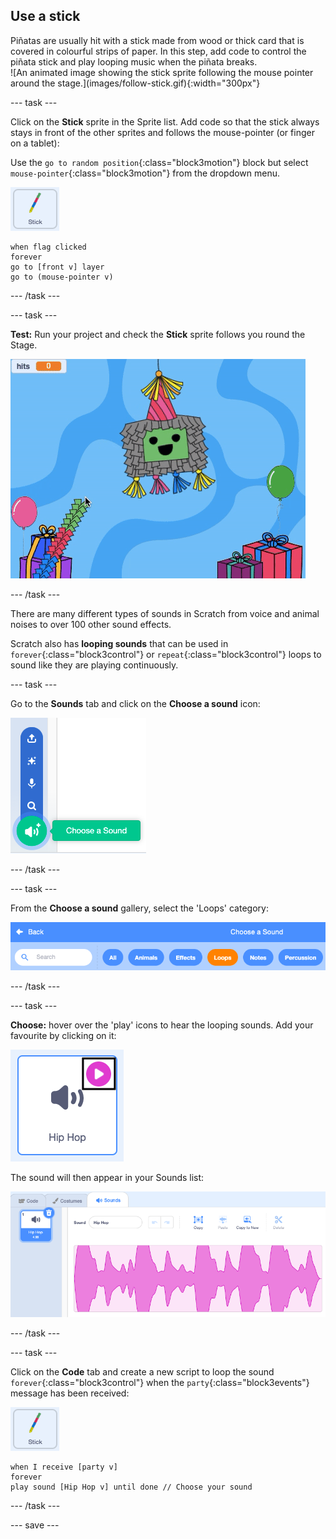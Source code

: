 ## Use a stick

<div style="display: flex; flex-wrap: wrap">
<div style="flex-basis: 200px; flex-grow: 1; margin-right: 15px;">
 Piñatas are usually hit with a stick made from wood or thick card that is covered in colourful strips of paper. In this step, add code to control the piñata stick and play looping music when the piñata breaks. 
</div>
<div>
![An animated image showing the stick sprite following the mouse pointer around the stage.](images/follow-stick.gif){:width="300px"}
</div>
</div>



--- task ---

Click on the **Stick** sprite in the Sprite list. Add code so that the stick always stays in front of the other sprites and follows the mouse-pointer (or finger on a tablet):

Use the `go to random position`{:class="block3motion"} block but select `mouse-pointer`{:class="block3motion"} from the dropdown menu.

![The Stick sprite icon](images/stick-sprite.png)

```blocks3
when flag clicked
forever
go to [front v] layer
go to (mouse-pointer v)
```

--- /task ---

--- task ---

**Test:** Run your project and check the **Stick** sprite follows you round the Stage.

![An animated image showing the stick sprite following the mouse pointer around the stage.](images/follow-stick.gif)

--- /task ---

There are many different types of sounds in Scratch from voice and animal noises to over 100 other sound effects. 

Scratch also has **looping sounds** that can be used in `forever`{:class="block3control"} or `repeat`{:class="block3control"} loops to sound like they are playing continuously. 

--- task ---

Go to the **Sounds** tab and click on the **Choose a sound** icon:

![The Choose a sound icon with the sounds popup menu. When selected, the choose a sound icon is a white speaker on a green circle.](images/sound-icon.png)

--- /task ---

--- task ---

From the **Choose a sound** gallery, select the 'Loops' category:

![The Sound gallery with 'Loops' category highlighted in orange to show it has been selected. The other categories are in blue.](images/loops-category.png)

--- /task ---

--- task ---

**Choose:** hover over the 'play' icons to hear the looping sounds. Add your favourite by clicking on it:

![The 'Hip hop' sound with play icon highlighted in the top right corner of the sound icon.](images/play-icon.png)

The sound will then appear in your Sounds list:

![The 'Hip hop' sound in the Sound list on the Sounds tab.](images/added-sound.png)

--- /task ---

--- task ---

Click on the **Code** tab and create a new script to loop the sound `forever`{:class="block3control"} when the `party`{:class="block3events"} message has been received:

![The Stick sprite icon](images/stick-sprite.png)

```blocks3
when I receive [party v]
forever
play sound [Hip Hop v] until done // Choose your sound
```

--- /task ---

--- save ---